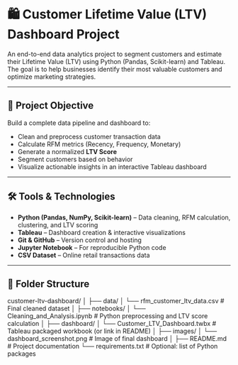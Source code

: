 # 🛍️ Customer Lifetime Value (LTV) Dashboard Project

An end-to-end data analytics project to segment customers and estimate their Lifetime Value (LTV) using Python (Pandas, Scikit-learn) and Tableau. The goal is to help businesses identify their most valuable customers and optimize marketing strategies.

---

## 📌 Project Objective

Build a complete data pipeline and dashboard to:

- Clean and preprocess customer transaction data
- Calculate RFM metrics (Recency, Frequency, Monetary)
- Generate a normalized **LTV Score**
- Segment customers based on behavior
- Visualize actionable insights in an interactive Tableau dashboard

---

## 🛠️ Tools & Technologies

- **Python (Pandas, NumPy, Scikit-learn)** – Data cleaning, RFM calculation, clustering, and LTV scoring
- **Tableau** – Dashboard creation & interactive visualizations
- **Git & GitHub** – Version control and hosting
- **Jupyter Notebook** – For reproducible Python code
- **CSV Dataset** – Online retail transactions data

---

## 📁 Folder Structure
customer-ltv-dashboard/
│
├── data/
│   └── rfm_customer_ltv_data.csv            # Final cleaned dataset
│
├── notebooks/
│   └── Cleaning_and_Analysis.ipynb          # Python preprocessing and LTV score calculation
│
├── dashboard/
│   └── Customer_LTV_Dashboard.twbx          # Tableau packaged workbook (or link in README)
│
├── images/
│   └── dashboard_screenshot.png             # Image of final dashboard
│
├── README.md                                # Project documentation
└── requirements.txt                         # Optional: list of Python packages

